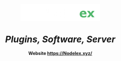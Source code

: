 <p align="center">
    <img src='https://raw.githubusercontent.com/Nodelex/.github/main/images/logo.png' width="50%"><br>
    <h1 align="center"><i>Plugins, Software, Server</i></h1>
    <div align="center" style="margin-top: 15px">
        <strong>Website <a href='https://nodelex.xyz/'>https://Nodelex.xyz/</a></strong>
        <br><br>
    </div>
</p>

